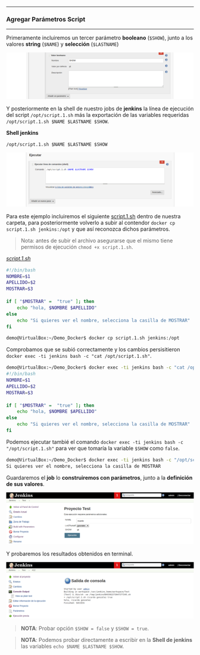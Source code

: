 ---------------------------------------------------------

### Agregar Parámetros Script

---------------------------------------------------------

Primeramente incluiremos un tercer parámetro **booleano** (`$SHOW`), junto a los valores **string** (`$NAME`) y **selección** (`$LASTNAME`)

![./img/00032.png](./img/0032.png)

Y posteriormente en la shell de nuestro jobs de **jenkins** la línea de ejecución del script `/opt/script.1.sh` más la exportación de las variables requeridas `/opt/script.1.sh $NAME $LASTNAME $SHOW`.

**Shell jenkins**
```shell
/opt/script.1.sh $NAME $LASTNAME $SHOW
``` 

![./img/00033.png](./img/0033.png)

Para este ejemplo incluiremos el siguiente [script.1.sh](./script.1.sh) dentro de nuestra carpeta, para posteriormente volverlo a subir al contendor `docker cp script.1.sh jenkins:/opt` y que así reconozca dichos parámetros.

> Nota: antes de subir el archivo asegurarse que el mismo tiene permisos de ejecución `chmod +x script.1.sh`.

_[script.1.sh](./script.1.sh)_
```sh
#!/bin/bash
NOMBRE=$1
APELLIDO=$2
MOSTRAR=$3

if [ "$MOSTRAR" =  "true" ]; then
    echo "hola, $NOMBRE $APELLIDO"
else
    echo "Si quieres ver el nombre, selecciona la casilla de MOSTRAR"
fi
```

```bash
demo@VirtualBox:~/Demo_Docker$ docker cp script.1.sh jenkins:/opt
```

Comprobamos que se subió correctamente y los cambios persisitieron `docker exec -ti jenkins bash -c "cat /opt/script.1.sh"`.

```bash
demo@VirtualBox:~/Demo_Docker$ docker exec -ti jenkins bash -c "cat /opt/script.1.sh"
#!/bin/bash
NOMBRE=$1
APELLIDO=$2
MOSTRAR=$3

if [ "$MOSTRAR" =  "true" ]; then
    echo "hola, $NOMBRE $APELLIDO"
else
    echo "Si quieres ver el nombre, selecciona la casilla de MOSTRAR"
fi
```

Podemos ejecutar tambié el comando `docker exec -ti jenkins bash -c "/opt/script.1.sh"` para ver que tomaría la variable `$SHOW` como `false`.

```bash
demo@VirtualBox:~/Demo_Docker$ docker exec -ti jenkins bash -c "/opt/script.sh"
Si quieres ver el nombre, selecciona la casilla de MOSTRAR
```

Guardaremos el **job** lo **construiremos con parámetros**, junto a la **definición de sus valores**.

![./img/00034.png](./img/0034.png)

Y probaremos los resultados obtenidos en terminal.

![./img/00035.png](./img/0035.png)

> **NOTA**: Probar opción `$SHOW = false` y `$SHOW = true`.

> **NOTA**: Podemos probar directamente a escribir en la **Shell de jenkins** las variables `echo $NAME $LASTNAME $SHOW`.
